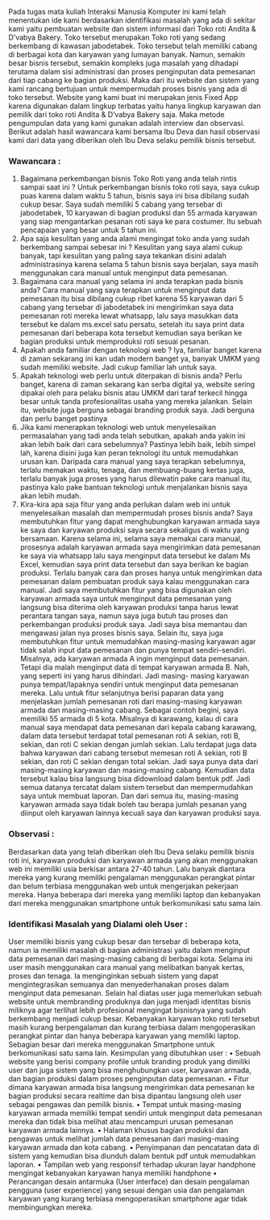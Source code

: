 
  Pada tugas mata kuliah Interaksi Manusia Komputer ini kami telah menentukan ide kami berdasarkan identifikasi masalah yang ada di sekitar kami yaitu pembuatan website dan sistem informasi dari Toko roti Andita & D’vabya Bakery. Toko tersebut merupakan Toko roti yang sedang berkembang di kawasan jabodetabek. Toko tersebut telah memiliki cabang di berbagai kota dan karyawan yang lumayan banyak. 
  Namun, semakin besar bisnis tersebut, semakin kompleks juga masalah yang dihadapi terutama dalam sisi administrasi dan proses penginputan data pemesanan dari tiap cabang ke bagian produksi. Maka dari itu website dan sistem yang kami rancang bertujuan untuk mempermudah proses bisnis yang ada di toko tersebut. Website yang kami buat ini merupakan jenis Fixed App karena digunakan dalam lingkup terbatas yaitu hanya lingkup karyawan dan pemilik dari toko roti Andita & D’vabya Bakery saja. Maka metode pengumpulan data yang kami gunakan adalah interview dan observasi.
Berikut adalah hasil wawancara kami bersama Ibu Deva dan hasil observasi kami dari data yang diberikan oleh Ibu Deva selaku pemilik bisnis tersebut.

### Wawancara :
1.	Bagaimana perkembangan bisnis Toko Roti yang anda telah rintis sampai saat ini ?
        Untuk perkembangan bisnis toko roti saya, saya cukup puas karena dalam waktu 5 tahun, bisnis saya ini bisa dibilang sudah cukup besar. Saya sudah memiliki 5 cabang yang         tersebar di jabodetabek, 10 karyawan di bagian produksi dan 55 armada karyawan yang siap mengantarkan pesanan roti saya ke para costumer. Itu sebuah pencapaian yang             besar untuk 5 tahun ini.
2.	Apa saja kesulitan yang anda alami mengingat toko anda yang sudah berkembang sampai sebesar ini ?
        Kesulitan yang saya alami cukup banyak, tapi kesulitan yang paling saya tekankan disini adalah administrasinya karena selama 5 tahun bisnis saya berjalan, saya masih             menggunakan cara manual untuk menginput data pemesanan. 
3.	Bagaimana cara manual yang selama ini anda terapkan pada bisnis anda?
        Cara manual yang saya terapkan untuk menginput data pemesanan itu bisa dibilang cukup ribet karena 55 karyawan dari 5 cabang yang tersebar di jabodetabek ini mengirimkan         saya data pemesanan roti mereka lewat whatsapp, lalu saya masukkan data tersebut ke dalam ms.excel satu persatu, setelah itu saya print data pemesanan dari beberapa kota         tersebut kemudian saya berikan ke bagian produksi untuk memproduksi roti sesuai pesanan.
4.	Apakah anda familiar dengan teknologi web ?
        Iya, familiar banget karena di zaman sekarang ini kan udah modern banget ya, banyak UMKM yang sudah memiliki website. Jadi cukup familiar lah untuk saya.
5.	Apakah teknologi web perlu untuk diterpakan di bisnis anda?
        Perlu banget, karena di zaman sekarang kan serba digital ya, website sering dipakai oleh para pelaku bisnis atau UMKM dari taraf terkecil hingga besar untuk tanda               profesionalitas usaha yang mereka jalankan. Selain itu, website juga berguna sebagai branding produk saya. Jadi berguna dan perlu banget pastinya
6.	Jika kami menerapkan teknologi web untuk menyelesaikan permasalahan yang tadi anda telah sebutkan, apakah anda yakin ini akan lebih baik dari cara sebelumnya?
        Pastinya lebih baik, lebih simpel lah, karena disini juga kan peran teknologi itu untuk memudahkan urusan kan. Daripada cara manual yang saya terapkan sebelumnya,               terlalu memakan waktu, tenaga, dan membuang-buang kertas juga, terlalu banyak juga proses yang harus dilewatin pake cara manual itu, pastinya kalo pake bantuan teknologi         untuk menjalankan bisnis saya akan lebih mudah.
7.	Kira-kira apa saja fitur yang anda perlukan dalam web ini untuk menyelesaikan masalah dan mempermudah proses bisnis anda?
        Saya membutuhkan fitur yang dapat menghubungkan karyawan armada saya ke saya dan karyawan produksi saya secara sekaligus di waktu yang bersamaan. Karena selama ini,             selama saya memakai cara manual, prosesnya adalah karyawan armada saya mengirimkan data pemesanan ke saya via whatsapp lalu saya menginput data tersebut ke dalam Ms             Excel, kemudian saya print data tersebut dan saya berikan ke bagian produksi. Terlalu banyak cara dan proses hanya untuk mengirimkan data pemesanan dalam pembuatan               produk saya kalau menggunakan cara manual. 
        Jadi saya membutuhkan fitur yang bisa digunakan oleh karyawan armada saya untuk menginput data pemesanan yang langsung bisa diterima oleh karyawan produksi tanpa harus           lewat perantara tangan saya, namun saya juga butuh tau proses dan perkembangan produksi produk saya. Jadi saya bisa memantau dan mengawasi jalan nya proses bisnis saya.
        Selain itu, saya juga membutuhkan fitur untuk memudahkan masing-masing karyawan agar tidak salah input data pemesanan dan punya tempat sendiri-sendiri. Misalnya, ada             karyawan armada A ingin menginput data pemesanan. Tetapi dia malah menginput data di tempat karyawan armada B. Nah, yang seperti ini yang harus dihindari. Jadi masing-           masing karyawan punya tempat/lapaknya sendiri untuk menginput data pemesanan mereka.
        Lalu untuk fitur selanjutnya berisi paparan data yang menjelaskan jumlah pemesanan roti dari masing-masing karyawan armada dan masing-masing cabang. Sebagai contoh               begini, saya memiliki 55 armada di 5 kota. Misalnya di karawang, kalau di cara manual saya mendapat data pemesanan dari kepala cabang karawang, dalam data tersebut               terdapat total pemesanan roti A sekian, roti B, sekian, dan roti C sekian dengan jumlah sekian. Lalu terdapat juga data bahwa karyawan dari cabang tersebut memesan roti         A sekian, roti B sekian, dan roti C sekian dengan total sekian. Jadi saya punya data dari masing-masing karyawan dan masing-masing cabang. Kemudian data tersebut kalau           bisa langsung bisa didownload dalam bentuk pdf. Jadi semua datanya tercatat dalam sistem tersebut dan mempermudahkan saya untuk membuat laporan.
        Dan dari semua itu, masing-masing karyawan armada saya tidak boleh tau berapa jumlah pesanan yang diinput oleh karyawan lainnya kecuali saya dan karyawan produksi saya.

### Observasi :
Berdasarkan data yang telah diberikan oleh Ibu Deva selaku pemilik bisnis roti ini, karyawan produksi dan karyawan armada yang akan menggunakan web ini memiliki usia berkisar antara 27-40 tahun. Lalu banyak diantara mereka yang kurang memiliki pengalaman menggunakan perangkat pintar dan belum terbiasa menggunakan web untuk mengerjakan pekerjaan mereka. Hanya beberapa dari mereka yang memiliki laptop dan kebanyakan dari mereka menggunakan smartphone untuk berkomunikasi satu sama lain.

### Identifikasi Masalah yang Dialami oleh User :
User memiliki bisnis yang cukup besar dan tersebar di beberapa kota, namun ia memiliki masalah di bagian administrasi yaitu dalam menginput data pemesanan dari masing-masing cabang di berbagai kota.
Selama ini user masih menggunakan cara manual yang melibatkan banyak kertas, proses dan tenaga. Ia menginginkan sebuah sistem yang dapat mengintegrasikan semuanya dan menyederhanakan proses dalam menginput data pemesanan.
Selain hal diatas user juga memerlukan sebuah website untuk membranding produknya dan juga menjadi identitas bisnis miliknya agar terlihat lebih profesional mengingat bisnisnya yang sudah berkembang menjadi cukup besar.
Kebanyakan karyawan toko roti tersebut masih kurang berpengalaman dan kurang terbiasa dalam mengoperasikan perangkat pintar dan hanya beberapa karyawan yang memiliki laptop. Sebagian besar dari mereka menggunakan Smartphone untuk berkomunikasi satu sama lain.
Kesimpulan yang dibutuhkan user :
•	Sebuah website yang berisi company profile untuk branding produk yang dimiliki user dan juga sistem yang bisa menghubungkan user, karyawan armada, dan bagian produksi dalam proses penginputan data pemesanan.
•	Fitur dimana karyawan armada bisa langsung mengirimkan data pemesanan ke bagian produksi secara realtime dan bisa dipantau langsung oleh user sebagai pengawas dan pemilik bisnis.
•	Tempat untuk masing-masing karyawan armada memiliki tempat sendiri untuk menginput data pemesanan mereka dan tidak bisa melihat atau mencampuri urusan pemesanan karyawan armada lainnya.
•	Halaman khusus bagian produksi dan pengawas untuk melihat jumlah data pemesanan dari masing-masing karyawan armada dan kota cabang. 
•	Penyimpanan dan pencatatan data di sistem yang kemudian bisa diunduh dalam bentuk pdf untuk memudahkan laporan.
•	Tampilan web yang responsif terhadap ukuran layar handphone mengingat kebanyakan karyawan hanya memiliki handphone
•	Perancangan desain antarmuka (User interface)  dan desain pengalaman pengguna (user experience) yang sesuai dengan usia dan pengalaman karyawan yang kurang terbiasa mengoperasikan smartphone agar tidak membingungkan mereka. 

